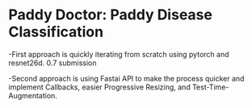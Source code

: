 # Paddy Doctor: Paddy Disease Classification

-First approach is quickly iterating from scratch using pytorch and resnet26d. 0.7 submission

-Second approach is using Fastai API to make the process quicker and implement Callbacks, easier Progressive Resizing, and Test-Time-Augmentation.
